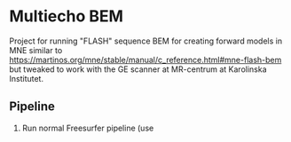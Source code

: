 # Multiecho BEM
Project for running "FLASH" sequence BEM for creating forward models in MNE similar to https://martinos.org/mne/stable/manual/c_reference.html#mne-flash-bem but tweaked to work with the GE scanner at MR-centrum at Karolinska Institutet.

## Pipeline
1. Run normal Freesurfer pipeline (use <script> in <folder>)
2. Copy/paste the script *make_MEBEM_template.py* to relevant project and change paths and subject names.
3. Run
4. Use BEM surfaces in MNE-PY as normal (e.g. https://mne.tools/stable/auto_tutorials/source-modeling/plot_forward.html#sphx-glr-auto-tutorials-source-modeling-plot-forward-py)

## Content
The Python script *make_MEBEM_template.py* is a wrapper for running a pipeline that will take multiecho DICOM files and return them in the appropriate Freesurfer SUBJECTS_DIR. The files that the wrapper uses are:
* **multiechoBEM_funs**: Various python functions for sorting files and calling Bash scripts.
* **mne_flash_bem_NatMEG**: A version of *mne_flash_bem* from *mne* ((c) 2006 Matti Hamalainen ). This version is modified to run on multiecho sequence from GE scanner at KI.

For questions, please contact mailto:mikkel.vinding@ki.se
